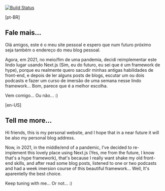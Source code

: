 [![Build Status](https://travis-ci.com/travis-ci/travis-web.svg?branch=master)](https://travis-ci.com/travis-ci/travis-web)

[pt-BR]

## Fale mais...

Olá amigos, este é o meu site pessoal e espero que num futuro próximo seja também o endereço do meu blog pessoal.

Agora, em 2021, no meio/fim de uma pandemia, decidi reimplementar este lindo lugar usando Next.js (Sim, eu do futuro, eu sei que é um framework de hype), porque eu realmente quero sacudir minhas antigas habilidades de front-end, e depois de ler alguns posts de blogs, escutar um ou dois podcasts e fazer um curso de imersão de uma semana nesse lindo framework... Bom, parece que é a melhor escolha.

Vem comigo... Ou não... :)

[en-US]

## Tell me more...

Hi friends, this is my personal website, and I hope that in a near future it will be also my personal blog address. 

Now, in 2021, in the middle/end of a pandemic, I've decided to re-implement this lovely place using Next.js (Yes, me from the future, I know that's a hype framework), that's because I really want shake my old front-end skills, and after read some blog posts, listened to one or two podcasts and had a week imersion course of this beautiful framework... Well, It's aparentelly the best choice.

Keep tuning with me... Or not... :)
